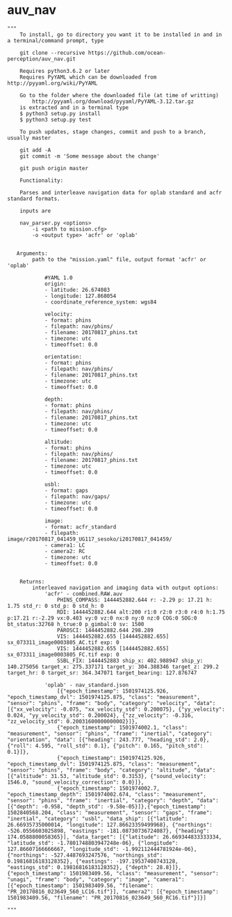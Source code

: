 # auv_nav
    """ 
        To install, go to directory you want it to be installed in and in a terminal/command prompt, type

        git clone --recursive https://github.com/ocean-perception/auv_nav.git

        Requires python3.6.2 or later
        Requires PyYAML which can be downloaded from http://pyyaml.org/wiki/PyYAML

        Go to the folder where the downloaded file (at time of writting)
            http://pyyaml.org/download/pyyaml/PyYAML-3.12.tar.gz
        is extracted and in a terminal type 
        $ python3 setup.py install
        $ python3 setup.py test
        
        To push updates, stage changes, commit and push to a branch, usually master

        git add -A
        git commit -m 'Some message about the change'

        git push origin master

        Functionality:

        Parses and interleave navigation data for oplab standard and acfr standard formats. 

        inputs are 

        nav_parser.py <options>
            -i <path to mission.cfg>
            -o <output type> 'acfr' or 'oplab'


       Arguments:
            path to the "mission.yaml" file, output format 'acfr' or 'oplab'

                #YAML 1.0
                origin:
                - latitude: 26.674083
                - longitude: 127.868054
                - coordinate_reference_system: wgs84

                velocity:
                - format: phins
                - filepath: nav/phins/
                - filename: 20170817_phins.txt
                - timezone: utc
                - timeoffset: 0.0

                orientation:
                - format: phins
                - filepath: nav/phins/
                - filename: 20170817_phins.txt
                - timezone: utc
                - timeoffset: 0.0

                depth:
                - format: phins
                - filepath: nav/phins/
                - filename: 20170817_phins.txt
                - timezone: utc
                - timeoffset: 0.0

                altitude:
                - format: phins
                - filepath: nav/phins/
                - filename: 20170817_phins.txt
                - timezone: utc
                - timeoffset: 0.0

                usbl:
                - format: gaps
                - filepath: nav/gaps/
                - timezone: utc
                - timeoffset: 0.0

                image:
                - format: acfr_standard
                - filepath: image/r20170817_041459_UG117_sesoko/i20170817_041459/
                - camera1: LC
                - camera2: RC
                - timezone: utc
                - timeoffset: 0.0


        Returns:
            interleaved navigation and imaging data with output options:
                'acfr' - combined.RAW.auv
                    PHINS_COMPASS: 1444452882.644 r: -2.29 p: 17.21 h: 1.75 std_r: 0 std_p: 0 std_h: 0
                    RDI: 1444452882.644 alt:200 r1:0 r2:0 r3:0 r4:0 h:1.75 p:17.21 r:-2.29 vx:0.403 vy:0 vz:0 nx:0 ny:0 nz:0 COG:0 SOG:0 bt_status:32768 h_true:0 p_gimbal:0 sv: 1500
                    PAROSCI: 1444452882.644 298.289
                    VIS: 1444452882.655 [1444452882.655] sx_073311_image0003805_AC.tif exp: 0
                    VIS: 1444452882.655 [1444452882.655] sx_073311_image0003805_FC.tif exp: 0
                    SSBL_FIX: 1444452883 ship_x: 402.988947 ship_y: 140.275056 target_x: 275.337171 target_y: 304.388346 target_z: 299.2 target_hr: 0 target_sr: 364.347071 target_bearing: 127.876747

                'oplab' - nav_standard.json
                    [{"epoch_timestamp": 1501974125.926, "epoch_timestamp_dvl": 1501974125.875, "class": "measurement", "sensor": "phins", "frame": "body", "category": "velocity", "data": [{"xx_velocity": -0.075, "xx_velocity_std": 0.200075}, {"yy_velocity": 0.024, "yy_velocity_std": 0.200024}, {"zz_velocity": -0.316, "zz_velocity_std": 0.20031600000000002}]},
                    {"epoch_timestamp": 1501974002.1, "class": "measurement", "sensor": "phins", "frame": "inertial", "category": "orientation", "data": [{"heading": 243.777, "heading_std": 2.0}, {"roll": 4.595, "roll_std": 0.1}, {"pitch": 0.165, "pitch_std": 0.1}]},
                    {"epoch_timestamp": 1501974125.926, "epoch_timestamp_dvl": 1501974125.875, "class": "measurement", "sensor": "phins", "frame": "body", "category": "altitude", "data": [{"altitude": 31.53, "altitude_std": 0.3153}, {"sound_velocity": 1546.0, "sound_velocity_correction": 0.0}]},
                    {"epoch_timestamp": 1501974002.7, "epoch_timestamp_depth": 1501974002.674, "class": "measurement", "sensor": "phins", "frame": "inertial", "category": "depth", "data": [{"depth": -0.958, "depth_std": -9.58e-05}]},{"epoch_timestamp": 1502840568.204, "class": "measurement", "sensor": "gaps", "frame": "inertial", "category": "usbl", "data_ship": [{"latitude": 26.66935735000014, "longitude": 127.86623359499968}, {"northings": -526.0556603025898, "eastings": -181.08730736724087}, {"heading": 174.0588800058365}], "data_target": [{"latitude": 26.669344833333334, "latitude_std": -1.7801748803947248e-06}, {"longitude": 127.86607166666667, "longitude_std": -1.992112444781924e-06}, {"northings": -527.4487693247576, "northings_std": 0.19816816183128352}, {"eastings": -197.19537408743128, "eastings_std": 0.19816816183128352}, {"depth": 28.8}]},{"epoch_timestamp": 1501983409.56, "class": "measurement", "sensor": "unagi", "frame": "body", "category": "image", "camera1": [{"epoch_timestamp": 1501983409.56, "filename": "PR_20170816_023649_560_LC16.tif"}], "camera2": [{"epoch_timestamp": 1501983409.56, "filename": "PR_20170816_023649_560_RC16.tif"}]}]
            
    """